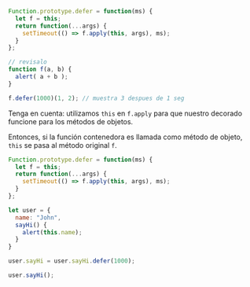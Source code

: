 

```js run
Function.prototype.defer = function(ms) {
  let f = this;
  return function(...args) {
    setTimeout(() => f.apply(this, args), ms);
  }
};

// revisalo
function f(a, b) {
  alert( a + b );
}

f.defer(1000)(1, 2); // muestra 3 despues de 1 seg
```

Tenga en cuenta: utilizamos `this` en `f.apply` para que nuestro decorado funcione para los métodos de objetos.

Entonces, si la función contenedora es llamada como método de objeto, `this` se pasa al método original `f`.

```js run
Function.prototype.defer = function(ms) {
  let f = this;
  return function(...args) {
    setTimeout(() => f.apply(this, args), ms);
  }
};

let user = {
  name: "John",
  sayHi() {
    alert(this.name);
  }
}

user.sayHi = user.sayHi.defer(1000);

user.sayHi();
```
